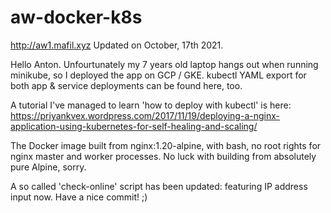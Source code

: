 # aw-docker-k8s
http://aw1.mafil.xyz Updated on October, 17th 2021.

Hello Anton. Unfourtunately my 7 years old laptop hangs out when running minikube, so I deployed the app on GCP / GKE. kubectl YAML export for both app & service deployments can be found here, too.

A tutorial I've managed to learn 'how to deploy with kubectl' is here:
https://priyankvex.wordpress.com/2017/11/19/deploying-a-nginx-application-using-kubernetes-for-self-healing-and-scaling/

The Docker image built from nginx:1.20-alpine, with bash, no root rights for nginx master and worker processes. No luck with building from absolutely pure Alpine, sorry.

A so called 'check-online' script has been updated: featuring IP address input now.
Have a nice commit! ;)



